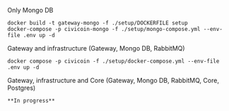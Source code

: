 Only Mongo DB

```
docker build -t gateway-mongo -f ./setup/DOCKERFILE setup
docker-compose -p civicoin-mongo -f ./setup/mongo-compose.yml --env-file .env up -d
```

Gateway and infrastructure (Gateway, Mongo DB, RabbitMQ)

```
docker compose -p civicoin -f ./setup/docker-compose.yml --env-file .env up -d
```

Gateway, infrastructure and Core (Gateway, Mongo DB, RabbitMQ, Core, Postgres)

```
**In progress**
```

